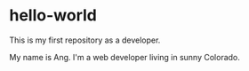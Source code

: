 # hello-world
This is my first repository as a developer.

My name is Ang.  I'm a web developer living in sunny Colorado.
